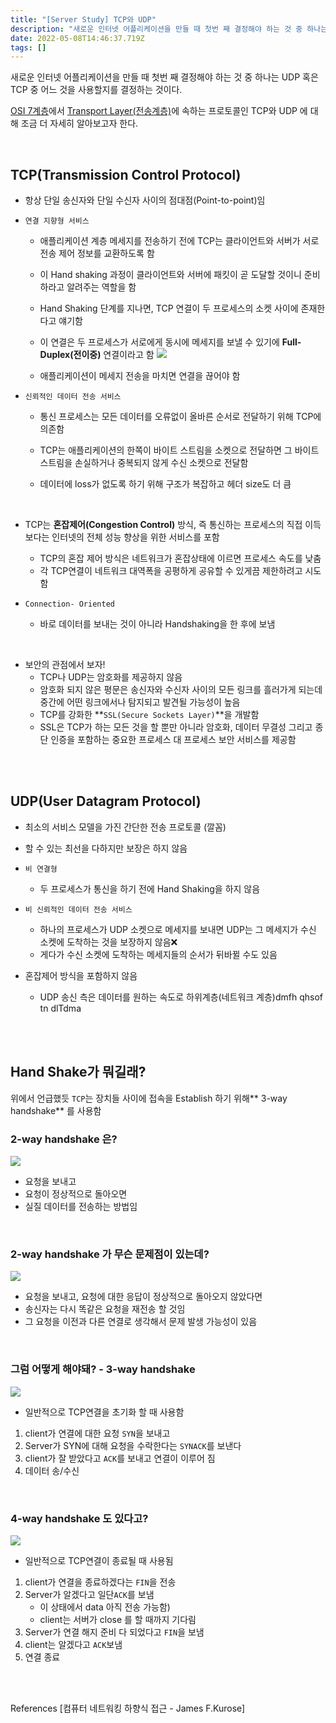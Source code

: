 ```yaml
---
title: "[Server Study] TCP와 UDP"
description: "새로운 인터넷 어플리케이션을 만들 때 첫번 째 결정해야 하는 것 중 하나는 UDP 혹은 TCP 중 어느 것을 사용할지를 결정하는 것이다.OSI 7계층(https&#x3A;//velog.io/@selenium/Server-Study-%EB%84%A4%ED%8A%B8%EC"
date: 2022-05-08T14:46:37.719Z
tags: []
---
```


새로운 인터넷 어플리케이션을 만들 때 첫번 째 결정해야 하는 것 중 하나는 UDP 혹은 TCP 중 어느 것을 사용할지를 결정하는 것이다.

[OSI 7계층](https://velog.io/@selenium/Server-Study-%EB%84%A4%ED%8A%B8%EC%9B%8C%ED%81%ACNetwork%EC%99%80-%ED%94%84%EB%A1%9C%ED%86%A0%EC%BD%9CProtocol-OSI-7-%EA%B3%84%EC%B8%B5Layer#%EA%B7%B8%EB%9E%98%EC%84%9C-%EC%96%B4%EB%96%BB%EA%B2%8C-%EA%B3%84%EC%B8%B5%EC%9D%84-%EB%82%98%EB%88%B4%EB%8A%94%EB%8D%B0---osi-7%EA%B3%84%EC%B8%B5-tcpip-4%EA%B3%84%EC%B8%B5)에서 [Transport Layer(전송계층)](https://velog.io/@selenium/Server-Study-%EB%84%A4%ED%8A%B8%EC%9B%8C%ED%81%ACNetwork%EC%99%80-%ED%94%84%EB%A1%9C%ED%86%A0%EC%BD%9CProtocol-OSI-7-%EA%B3%84%EC%B8%B5Layer#4-transport-layer%EC%A0%84%EC%86%A1-%EA%B3%84%EC%B8%B5)에 속하는 프로토콜인 TCP와 UDP 에 대해 조금 더 자세히 알아보고자 한다.


<br/>  

## TCP(Transmission Control Protocol)

- 항상 단일 송신자와 단일 수신자 사이의 점대점(Point-to-point)임

- `연결 지향형 서비스`

    - 애플리케이션 계층 메세지를 전송하기 전에 TCP는 클라이언트와 서버가 서로 전송 제어 정보를 교환하도록 함
    
    - 이 Hand shaking 과정이 클라이언트와 서버에 패킷이 곧 도달할 것이니 준비하라고 알려주는 역할을 함
    - Hand Shaking 단계를 지나면, TCP 연결이 두 프로세스의 소켓 사이에 존재한다고 얘기함
    - 이 연결은 두 프로세스가 서로에게 동시에 메세지를 보낼 수 있기에 **Full-Duplex(전이중)** 연결이라고 함
    	![](/images/07f23acf-de3b-406c-8923-228e76371323-image.png)

    - 애플리케이션이 메세지 전송을 마치면 연결을 끊어야 함
    
    
- `신뢰적인 데이터 전송 서비스`
    - 통신 프로세스는 모든 데이터를 오류없이 올바른 순서로 전달하기 위해 TCP에 의존함
    - TCP는 애플리케이션의 한쪽이 바이트 스트림을 소켓으로 전달하면 그 바이트 스트림을 손실하거나 중복되지 않게 수신 소켓으로 전달함
    
    - 데이터에 loss가 없도록 하기 위해 구조가 복잡하고 헤더 size도 더 큼

<br/>  

- TCP는 **혼잡제어(Congestion Control)** 방식, 즉 통신하는 프로세스의 직접 이득보다는 인터넷의 전체 성능 향상을 위한 서비스를 포함
   - TCP의 혼잡 제어 방식은 네트워크가 혼잡상태에 이르면 프로세스 속도를 낮춤
   - 각 TCP연결이 네트워크 대역폭을 공평하게 공유할 수 있게끔 제한하려고 시도함


- `Connection- Oriented`
    - 바로 데이터를 보내는 것이 아니라 Handshaking을 한 후에 보냄

<br/>  

- 보안의 관점에서 보자!
    - TCP나 UDP는 암호화를 제공하지 않음
    - 암호화 되지 않은 평문은 송신자와 수신자 사이의 모든 링크를 흘러가게 되는데 중간에 어떤 링크에서나 탐지되고 발견될 가능성이 높음
    - TCP를 강화한 **`SSL(Secure Sockets Layer)`**을 개발함
    - SSL은 TCP가 하는 모든 것을 할 뿐만 아니라 암호화, 데이터 무결성 그리고 종단 인증을 포함하는 중요한 프로세스 대 프로세스 보안 서비스를 제공함
    
    

<br/>  
<br/>  

## UDP(User Datagram Protocol)

- 최소의 서비스 모델을 가진 간단한 전송 프로토콜 (깔꼼)

- 할 수 있는 최선을 다하지만 보장은 하지 않음

- `비 연결형`

    - 두 프로세스가 통신을 하기 전에 Hand Shaking을 하지 않음

- `비 신뢰적인 데이터 전송 서비스`

    - 하나의 프로세스가 UDP 소켓으로 메세지를 보내면 UDP는 그 메세지가 수신 소켓에 도착하는 것을 보장하지 않음❌
    - 게다가 수신 소켓에 도착하는 메세지들의 순서가 뒤바뀔 수도 있음
    
- 혼잡제어 방식을 포함하지 않음
	- UDP 송신 측은 데이터를 원하는 속도로 하위계층(네트워크 계층)dmfh qhsof tn dlTdma
    
    


<br/>  
<br/>  


## Hand Shake가 뭐길래?

위에서 언급했듯
`TCP`는 장치들 사이에 접속을 Establish 하기 위해** 3-way handshake** 를 사용함


### 2-way handshake 은?

![](/images/754dcbd3-d5e9-4586-bda6-7d7945e4b7b3-image.png)


- 요청을 보내고
- 요청이 정상적으로 돌아오면
- 실질 데이터를 전송하는 방법임

<br/>  

###  2-way handshake 가 무슨 문제점이 있는데?

![](/images/1ad00eba-ce74-4ef1-a9ec-93cab4270cea-image.png)

- 요청을 보내고, 요청에 대한 응답이 정상적으로 돌아오지 않았다면
- 송신자는 다시 똑같은 요청을 재전송 할 것임
- 그 요청을 이전과 다른 연결로 생각해서 문제 발생 가능성이 있음

<br/>  

### 그럼 어떻게 해야돼? - 3-way handshake

![](/images/f84de321-f3b4-4de1-b3b8-1de0fc6e00d1-image.png)

- 일반적으로 TCP연결을 초기화 할 때 사용함

1. client가 연결에 대한 요청 `SYN`을 보내고
2. Server가 SYN에 대해 요청을 수락한다는 `SYNACK`를 보낸다
3. client가 잘 받았다고 `ACK`를 보내고 연결이 이루어 짐
4. 데이터 송/수신

<br/>  

### 4-way handshake 도 있다고?

![](/images/8114849f-8e79-46e9-b5a7-db378314006e-image.png)

- 일반적으로 TCP연결이 종료될 때 사용됨

1. client가 연결을 종료하겠다는 `FIN`을 전송
2. Server가 알겠다고 일단`ACK`를 보냄
	- 이 상태에서 data 아직 전송 가능함)
  	- client는 서버가 close 를 할 때까지 기다림
3. Server가 연결 해지 준비 다 되었다고 `FIN`을 보냄
4. client는 알겠다고 `ACK`보냄
5. 연결 종료




<br/>  
<br/>  

References
[컴퓨터 네트워킹 하향식 접근 - James F.Kurose]